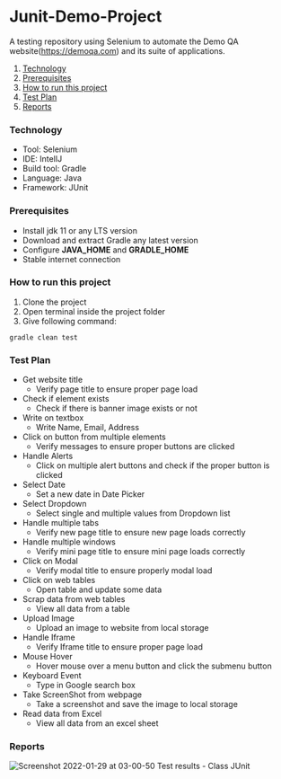 # Junit-Demo-Project

A testing repository using Selenium to automate the Demo QA website(https://demoqa.com) and its suite of applications.

1. [Technology](#technology)
2. [Prerequisites](#prerequisites)
3. [How to run this project](#How-to-run-this-project)
4. [Test Plan](#test-plan)
5. [Reports](#Reports)


### Technology
- Tool: Selenium
- IDE: IntelIJ
- Build tool: Gradle
- Language: Java
- Framework: JUnit


### Prerequisites
* Install jdk 11 or any LTS version
* Download and extract Gradle any latest version
* Configure **JAVA_HOME** and **GRADLE_HOME**
* Stable internet connection


### How to run this project
1. Clone the project
2. Open terminal inside the project folder
3. Give following command:
```
gradle clean test
```


### Test Plan

- Get website title
  - Verify page title to ensure proper page load
- Check if element exists
  - Check if there is banner image exists or not
- Write on textbox
  - Write Name, Email, Address
- Click on button from multiple elements
  - Verify messages to ensure proper buttons are clicked
- Handle Alerts
  - Click on multiple alert buttons and check if the proper button is clicked
- Select Date
  - Set a new date in Date Picker
- Select Dropdown
  - Select single and multiple values from Dropdown list
- Handle multiple tabs
  - Verify new page title to ensure new page loads correctly
- Handle multiple windows
  - Verify mini page title to ensure mini page loads correctly
- Click on Modal
  - Verify modal title to ensure properly modal load
- Click on web tables
  - Open table and update some data
- Scrap data from web tables
  - View all data from a table
- Upload Image
  - Upload an image to website from local storage
- Handle Iframe
  - Verify Iframe title to ensure proper page load
- Mouse Hover
  - Hover mouse over a menu button and click the submenu button
- Keyboard Event
  - Type in Google search box
- Take ScreenShot from webpage
  - Take a screenshot and save the image to local storage
- Read data from Excel
  - View all data from an excel sheet


### Reports
![Screenshot 2022-01-29 at 03-00-50 Test results - Class JUnit](https://user-images.githubusercontent.com/36601919/151621231-c794701c-8fd8-4e68-8011-2074ece0cf9d.png)
